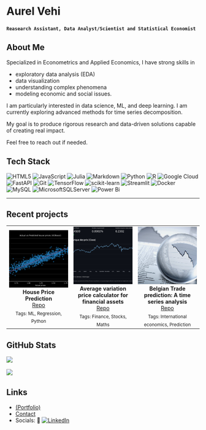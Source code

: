# **Aurel Vehi**
**`Reasearch Assistant, Data Analyst/Scientist and Statistical Economist`**

## **About Me**
Specialized in Econometrics and Applied Economics, I have strong skills in 
* exploratory data analysis (EDA)
* data visualization
* understanding complex phenomena
* modeling economic and social issues.

I am particularly interested in data science, ML, and deep learning. I am currently exploring advanced methods for time series decomposition.

My goal is to produce rigorous research and data-driven solutions capable of creating real impact.

Feel free to reach out if needed.

<!--- Picture--->

## **Tech Stack**
![HTML5](https://img.shields.io/badge/html5-%23E34F26.svg?style=for-the-badge&logo=html5&logoColor=white) ![JavaScript](https://img.shields.io/badge/javascript-%23323330.svg?style=for-the-badge&logo=javascript&logoColor=%23F7DF1E) ![Julia](https://img.shields.io/badge/-Julia-9558B2?style=for-the-badge&logo=julia&logoColor=white) ![Markdown](https://img.shields.io/badge/markdown-%23000000.svg?style=for-the-badge&logo=markdown&logoColor=white) ![Python](https://img.shields.io/badge/python-3670A0?style=for-the-badge&logo=python&logoColor=ffdd54) ![R](https://img.shields.io/badge/r-%23276DC3.svg?style=for-the-badge&logo=r&logoColor=white) ![Google Cloud](https://img.shields.io/badge/GoogleCloud-%234285F4.svg?style=for-the-badge&logo=google-cloud&logoColor=white) ![FastAPI](https://img.shields.io/badge/FastAPI-005571?style=for-the-badge&logo=fastapi) ![Git](https://img.shields.io/badge/git-%23F05033.svg?style=for-the-badge&logo=git&logoColor=white) ![TensorFlow](https://img.shields.io/badge/TensorFlow-%23FF6F00.svg?style=for-the-badge&logo=TensorFlow&logoColor=white) ![scikit-learn](https://img.shields.io/badge/scikit--learn-%23F7931E.svg?style=for-the-badge&logo=scikit-learn&logoColor=white) ![Streamlit](https://img.shields.io/badge/Streamlit-%23FE4B4B.svg?style=for-the-badge&logo=streamlit&logoColor=white) ![Docker](https://img.shields.io/badge/docker-%230db7ed.svg?style=for-the-badge&logo=docker&logoColor=white) ![MySQL](https://img.shields.io/badge/mysql-4479A1.svg?style=for-the-badge&logo=mysql&logoColor=white) ![MicrosoftSQLServer](https://img.shields.io/badge/Microsoft%20SQL%20Server-CC2927?style=for-the-badge&logo=microsoft%20sql%20server&logoColor=white) ![Power Bi](https://img.shields.io/badge/power_bi-F2C811?style=for-the-badge&logo=powerbi&logoColor=black)

<!---Other stacks...--->
---

## **Recent projects**
<table>
  <tr>
    <td align="center" width="33%">
      <a href="https://github.com/aurvl/Housing-Price-Prediction">
        <img src="https://github.com/aurvl/Housing-Price-Prediction/blob/main/eval/actual_vs_predicted_xgb.png" alt="projet1" style="width:100%; height:150px; object-fit:cover;"/>
      </a>
      <br/>
      <b>House Price Prediction</b><br/>
      <a href="https://github.com/aurvl/Housing-Price-Prediction">Repo</a><br/>
      <sub>Tags: ML, Regression, Python</sub><br/>
    </td> <!---Fin--->
    <td align="center" width="33%">
      <a href="https://github.com/aurvl/FinancialReportsApp">
        <img src="https://github.com/aurvl/FinancialReportsApp/blob/main/img/IMG_0162.jpeg" alt="projet1" style="width:100%; height:150px; object-fit:cover;"/>
      </a>
      <br/>
      <b>Average variation price calculator for financial assets</b><br/>
      <a href="https://github.com/aurvl/FinancialReportsApp">Repo</a><br/>
      <sub>Tags: Finance, Stocks, Maths</sub><br/>
    </td> <!---Fin--->
    <td align="center" width="33%">
      <a href="https://github.com/aurvl/Projects/blob/main/Stock%20previsions/time%20series%20analysis.pdf">
        <img src="https://github.com/aurvl/portfolio/blob/master/img/p5.jpg" alt="projet1" style="width:100%; height:150px; object-fit:cover;"/>
      </a>
      <br/>
      <b>Belgian Trade prediction: A time series analysis</b><br/>
      <a href="https://github.com/aurvl/Projects/blob/main/README.md">Repo</a><br/>
      <sub>Tags: International economics, Prediction</sub><br/>
    </td> <!---Fin--->
  </tr>
</table>

## **GitHub Stats**
![](https://github-readme-stats.vercel.app/api?username=aurvl&theme=ocean_dark&hide_border=true&include_all_commits=false&count_private=false)
<!--![](https://github-readme-stats.vercel.app/api/top-langs/?username=aurvl&theme=ocean_dark&hide_border=true&include_all_commits=false&count_private=false&layout=compact)-->
![](https://nirzak-streak-stats.vercel.app/?user=aurvl&theme=ocean_dark&hide_border=true)
<!--
-->
<!--![](https://github-profile-trophy.vercel.app/?username=aurvl&theme=dracula&no-frame=false&no-bg=true&margin-w=4)-->

## Links
- [(Portfolio)](https://aurvl.github.io/portfolio/index.html)
- [Contact](mailto:aurelvehi@outlook.fr)
- Socials:
🔗 [![LinkedIn](https://img.shields.io/badge/LinkedIn-%230077B5.svg?logo=linkedin&logoColor=white)](https://linkedin.com/in/aurel-vehi-29887a290)
